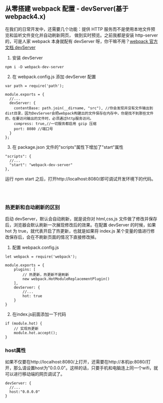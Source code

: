 ## 从零搭建 webpack 配置 - devServer(基于 webpack4.x)

在我们的日常开发中，还需要几个功能：提供 HTTP 服务而不是使用本地文件预览和监听文件变化并自动刷新网页， 做到实时预览。之前我都是安装 http-server 的，可是人家 webpack 本身就配有 devServer 呀，你干嘛不用？[webpack 官方文档 devServer](https://webpack.docschina.org/configuration/dev-server/#src/components/Sidebar/Sidebar.jsx)

1. 安装 devServer

```
npm i -D webpack-dev-server
```

2. 在 webpack.config.js 添加 devServer 配置

```
var path = require('path');

module.exports = {
  //...
  devServer: {
    contentBase: path.join(__dirname, "src"), //你会发现并没有文件输出到dist目录，因为DevServer会把webpack构建出的文件保存在内存中，你是找不到那些文件的，在要访问输出的文件时，必须通过http服务访问。
    compress: true,//一切服务都启用 gzip 压缩
    port: 8080 //端口号
  }
};
```

3. 在 package.json 文件的"scripts"属性下增加了"start"属性

```
"scripts": {
  //...
  "start": "webpack-dev-server"
},
```

运行 npm start 之后，打开http://localhost:8080/即可调试开发环境下的代码。

<br/><br/>

### 热更新和自动刷新的区别

启动 devServer，默认会自动刷新，就是说你对 html,css,js 文件做了修改并保存后，浏览器会默认刷新一次展现修改后的效果。在配置 devServer 的时候，如果 hot 为 true，就代表开启了热更新，也就是如果将 index.js 某个变量的值进行修改保存后，会在不刷新页面的情况下直接修改掉。

1. 配置 webpack.config.js

```
let webpack = require('webpack');

module.exports = {
    plugins: [
        // 热更新，热更新不是刷新
        new webpack.HotModuleReplacementPlugin()
    ],
    devServer: {
        //...
        hot: true
    }
}
```

2. 在index.js前面添加一下代码
```
if (module.hot) {
    // 实现热更新
    module.hot.accept();
}
```

### host属性
如果不仅要在http://localhost:8080/上打开，还需要在http://本机ip:8080/打开，那么请设置host为"0.0.0.0"。这样的话，只要手机和电脑连上同一个wifi，就可以进行移动端的网页调试了。
```
devServer: {
  //...
  host:"0.0.0.0"
}
```
